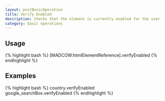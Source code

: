 ```yaml
---
layout: postBasicOperation
title: Verify Enabled
description: Checks that the element is currently enabled for the user to interact with.
category: basic operations
---
```


## Usage

{% highlight bash %}
[MADCOW:htmlElementReference].verifyEnabled
{% endhighlight %}

## Examples

{% highlight bash %}
country.verifyEnabled
google_searchBox.verifyEnabled
{% endhighlight %}


